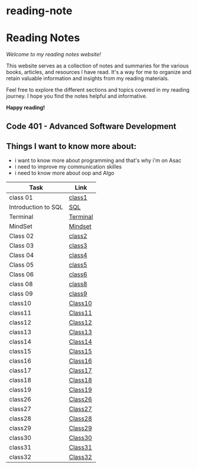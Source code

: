 # reading-note

# Reading Notes

*Welcome to my reading notes website!*

This website serves as a collection of notes and summaries for the various books, articles, and resources I have read. It's a way for me to organize and retain valuable information and insights from my reading materials.

Feel free to explore the different sections and topics covered in my reading journey. I hope you find the notes helpful and informative.

**Happy reading!**

## Code 401 - Advanced Software Development


## Things I want to know more about:
 - i want to know more about programming and that's why i'm on Asac
 - i need to improve my communication skilles 
 - i need to know more about oop and Algo


| Task                | Link                           |
|---------------------|--------------------------------|
| class 01            | [class1](./ReadingClass1.md)   |
| Introduction to SQL | [SQL](./SQL.md)                |
| Terminal            | [Terminal](./Terminal.md)      |
| MindSet             | [Mindset](./mindset.md)        |
| Class 02            | [class2](./ReadingClass2.md)   |
| Class 03            | [class3](./ReadingClass3.md)   |
| Class 04            | [class4](./ReadingClass4.md)   |
| Class 05            | [class5](./ReadingClass5.md)   |
| Class 06            | [class6](./ReadingClass6.md)   |
| class 08            | [class8](./ReadingClass8.md)   |
| class 09            | [class9](./ReadingClass9.md)   |
 | class10             | [Class10](./ReadingClass10.md) |
 | class11             | [Class11](./ReadingClass11.md) |
| class12             | [Class12](./ReadingClass12.md) |
 | class13             | [Class13](./ReadingClass13.md) | 
| class14             | [Class14](./ReadingClass14.md) | 
| class15             | [Class15](./ReadingClass15.md) | 
| class16             | [Class16](./ReadingClass16.md) | 
| class17             | [Class17](./ReadingClass17.md) | 
| class18             | [Class18](./ReadingClass18.md) |
| class19             | [Class19](./ReadingClass19.md) |
| class26             | [Class26](./ReadingClass26.md) |
| class27             | [Class27](./ReadingClass27.md) |
| class28             | [Class28](./ReadingClass28.md) |
| class29             | [Class29](./ReadingClass29.md) |
| class30             | [Class30](./ReadingClass30.md) |
| class31             | [Class31](./ReadingClass31.md) |
| class32             | [Class32](./ReadingClass32.md) |


